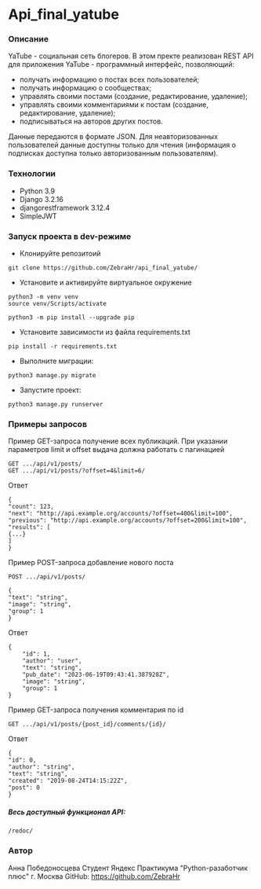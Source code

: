 # Api_final_yatube

### Описание
YaTube - социальная сеть блогеров.
В этом пректе реализован REST API для приложения YaTube - программный интерфейс, позволяющий:
- получать информацию о постах всех пользователей;
- получать информацию о сообществах;
- управлять своими постами (создание, редактирование, удаление);
- управлять своими комментариями к постам (создание, редактирование, удаление);
- подписываться на авторов других постов.

Данные передаются в формате JSON.
Для неавторизованных пользователей данные доступны только для чтения (информация о подписках доступна только авторизованным пользователям).
### Технологии
- Python 3.9
- Django 3.2.16
- djangorestframework 3.12.4
- SimpleJWT

### Запуск проекта в dev-режиме
- Клонируйте репозитоий
```
git clone https://github.com/ZebraHr/api_final_yatube/
```
- Установите и активируйте виртуальное окружение
```
python3 -m venv venv
source venv/Scripts/activate
```
```
python3 -m pip install --upgrade pip
```
- Установите зависимости из файла requirements.txt
```
pip install -r requirements.txt
``` 
- Выполните миграции:
```
python3 manage.py migrate
```

- Запустите проект:

```
python3 manage.py runserver
```
### Примеры запросов
Пример GET-запроса получение всех публикаций. При указании параметров limit и offset выдача должна работать с пагинацией
```
GET .../api/v1/posts/
GET .../api/v1/posts/?offset=4&limit=6/
```
Ответ
```
{
"count": 123,
"next": "http://api.example.org/accounts/?offset=400&limit=100",
"previous": "http://api.example.org/accounts/?offset=200&limit=100",
"results": [
{...}
]
}
```
Пример POST-запроса добавление нового поста
```
POST .../api/v1/posts/
```
```
{
"text": "string",
"image": "string",
"group": 1
}
```
Ответ
```
{
    "id": 1,
    "author": "user",
    "text": "string",
    "pub_date": "2023-06-19T09:43:41.387928Z",
    "image": "string",
    "group": 1
}
```
Пример GET-запроса получения комментария по id
```
GET .../api/v1/posts/{post_id}/comments/{id}/
```
Ответ
```
{
"id": 0,
"author": "string",
"text": "string",
"created": "2019-08-24T14:15:22Z",
"post": 0
}
```
##### Весь доступный функционал API:
```
/redoc/
```
### Автор
Анна Победоносцева
Студент Яндекс Практикума "Python-разаботчик плюс"
г. Москва
GitHub: https://github.com/ZebraHr
